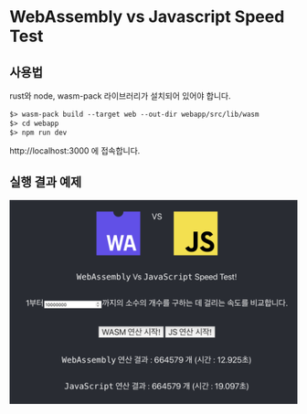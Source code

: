 # WebAssembly vs Javascript Speed Test
## 사용법
rust와 node, wasm-pack 라이브러리가 설치되어 있어야 합니다.
```shell
$> wasm-pack build --target web --out-dir webapp/src/lib/wasm
$> cd webapp
$> npm run dev
```
http://localhost:3000 에 접속합니다.

## 실행 결과 예제
![](./img.png)
